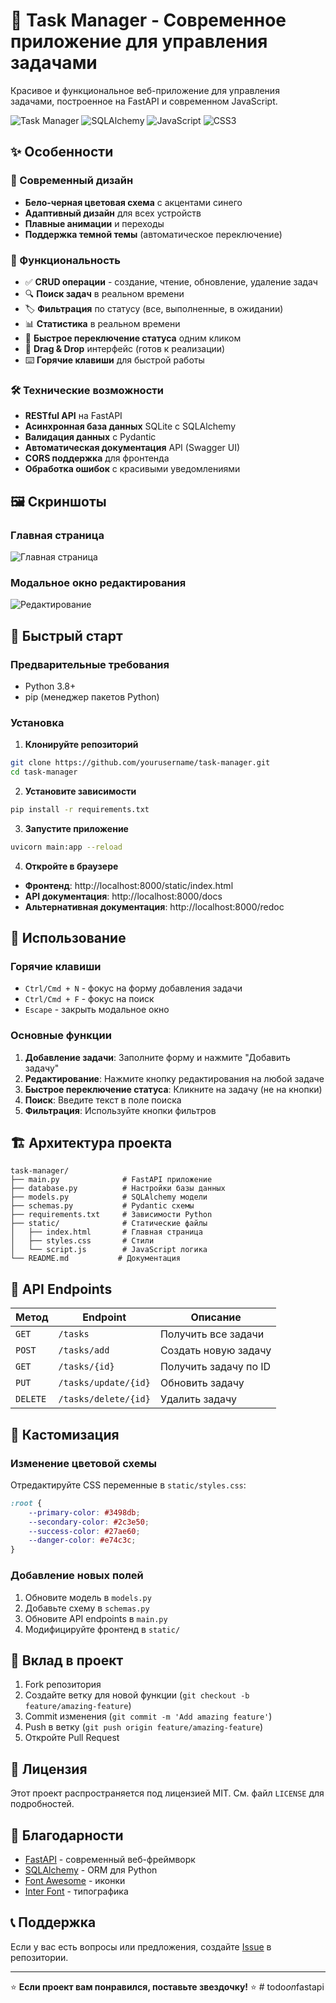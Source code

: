 # 🚀 Task Manager - Современное приложение для управления задачами

Красивое и функциональное веб-приложение для управления задачами, построенное на FastAPI и современном JavaScript.

![Task Manager](https://img.shields.io/badge/FastAPI-009688?style=for-the-badge&logo=fastapi&logoColor=white)
![SQLAlchemy](https://img.shields.io/badge/SQLAlchemy-1F4E79?style=for-the-badge&logo=sqlalchemy&logoColor=white)
![JavaScript](https://img.shields.io/badge/JavaScript-F7DF1E?style=for-the-badge&logo=javascript&logoColor=black)
![CSS3](https://img.shields.io/badge/CSS3-1572B6?style=for-the-badge&logo=css3&logoColor=white)

## ✨ Особенности

### 🎨 Современный дизайн
- **Бело-черная цветовая схема** с акцентами синего
- **Адаптивный дизайн** для всех устройств
- **Плавные анимации** и переходы
- **Поддержка темной темы** (автоматическое переключение)

### 🚀 Функциональность
- ✅ **CRUD операции** - создание, чтение, обновление, удаление задач
- 🔍 **Поиск задач** в реальном времени
- 🏷️ **Фильтрация** по статусу (все, выполненные, в ожидании)
- 📊 **Статистика** в реальном времени
- 🎯 **Быстрое переключение статуса** одним кликом
- 📱 **Drag & Drop** интерфейс (готов к реализации)
- ⌨️ **Горячие клавиши** для быстрой работы

### 🛠️ Технические возможности
- **RESTful API** на FastAPI
- **Асинхронная база данных** SQLite с SQLAlchemy
- **Валидация данных** с Pydantic
- **Автоматическая документация** API (Swagger UI)
- **CORS поддержка** для фронтенда
- **Обработка ошибок** с красивыми уведомлениями

## 🖼️ Скриншоты

### Главная страница
![Главная страница](https://via.placeholder.com/800x400/2c3e50/ffffff?text=Task+Manager+Interface)

### Модальное окно редактирования
![Редактирование](https://via.placeholder.com/600x400/34495e/ffffff?text=Edit+Task+Modal)

## 🚀 Быстрый старт

### Предварительные требования
- Python 3.8+
- pip (менеджер пакетов Python)

### Установка

1. **Клонируйте репозиторий**
```bash
git clone https://github.com/yourusername/task-manager.git
cd task-manager
```

2. **Установите зависимости**
```bash
pip install -r requirements.txt
```

3. **Запустите приложение**
```bash
uvicorn main:app --reload
```

4. **Откройте в браузере**
- **Фронтенд**: http://localhost:8000/static/index.html
- **API документация**: http://localhost:8000/docs
- **Альтернативная документация**: http://localhost:8000/redoc

## 📖 Использование

### Горячие клавиши
- `Ctrl/Cmd + N` - фокус на форму добавления задачи
- `Ctrl/Cmd + F` - фокус на поиск
- `Escape` - закрыть модальное окно

### Основные функции
1. **Добавление задачи**: Заполните форму и нажмите "Добавить задачу"
2. **Редактирование**: Нажмите кнопку редактирования на любой задаче
3. **Быстрое переключение статуса**: Кликните на задачу (не на кнопки)
4. **Поиск**: Введите текст в поле поиска
5. **Фильтрация**: Используйте кнопки фильтров

## 🏗️ Архитектура проекта

```
task-manager/
├── main.py              # FastAPI приложение
├── database.py          # Настройки базы данных
├── models.py            # SQLAlchemy модели
├── schemas.py           # Pydantic схемы
├── requirements.txt     # Зависимости Python
├── static/              # Статические файлы
│   ├── index.html       # Главная страница
│   ├── styles.css       # Стили
│   └── script.js        # JavaScript логика
└── README.md           # Документация
```

## 🔧 API Endpoints

| Метод | Endpoint | Описание |
|-------|----------|----------|
| `GET` | `/tasks` | Получить все задачи |
| `POST` | `/tasks/add` | Создать новую задачу |
| `GET` | `/tasks/{id}` | Получить задачу по ID |
| `PUT` | `/tasks/update/{id}` | Обновить задачу |
| `DELETE` | `/tasks/delete/{id}` | Удалить задачу |

## 🎨 Кастомизация

### Изменение цветовой схемы
Отредактируйте CSS переменные в `static/styles.css`:

```css
:root {
    --primary-color: #3498db;
    --secondary-color: #2c3e50;
    --success-color: #27ae60;
    --danger-color: #e74c3c;
}
```

### Добавление новых полей
1. Обновите модель в `models.py`
2. Добавьте схему в `schemas.py`
3. Обновите API endpoints в `main.py`
4. Модифицируйте фронтенд в `static/`

## 🤝 Вклад в проект

1. Fork репозитория
2. Создайте ветку для новой функции (`git checkout -b feature/amazing-feature`)
3. Commit изменения (`git commit -m 'Add amazing feature'`)
4. Push в ветку (`git push origin feature/amazing-feature`)
5. Откройте Pull Request

## 📝 Лицензия

Этот проект распространяется под лицензией MIT. См. файл `LICENSE` для подробностей.

## 🙏 Благодарности

- [FastAPI](https://fastapi.tiangolo.com/) - современный веб-фреймворк
- [SQLAlchemy](https://www.sqlalchemy.org/) - ORM для Python
- [Font Awesome](https://fontawesome.com/) - иконки
- [Inter Font](https://rsms.me/inter/) - типографика

## 📞 Поддержка

Если у вас есть вопросы или предложения, создайте [Issue](https://github.com/yourusername/task-manager/issues) в репозитории.

---

⭐ **Если проект вам понравился, поставьте звездочку!** ⭐
#   t o d o _ o n _ f a s t a p i  
 